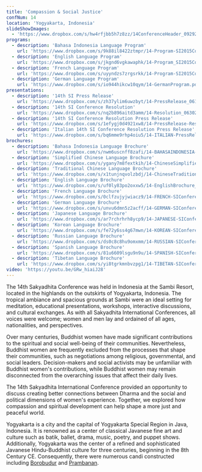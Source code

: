 ```yaml
---
title: 'Compassion & Social Justice'
confNum: 14
location: 'Yogyakarta, Indonesia'
slideShowImages:
  - 'https://www.dropbox.com/s/hw4rfjbb5h7z8zz/14ConferenceHeader_09292013.jpg?raw=1'
programs:
  - description: 'Bahasa Indonesia Language Program'
    url: 'https://www.dropbox.com/s/9k88il8422ztmpr/14-Program-SI2015Conference-BAHASAINDONESIA_05212015.pdf?raw=1'
  - description: 'English Language Program'
    url: 'https://www.dropbox.com/s/jkgnd6vgkawaphk/14-Program_SI2015Conference_06022015.pdf?raw=1'
  - description: 'French Language Program'
    url: 'https://www.dropbox.com/s/uyyndzs7zrgsrkk/14-Program-SI2015Conference-FRENCH.pdf?raw=1'
  - description: 'German Language Program'
    url: 'https://www.dropbox.com/s/io944hikcw10qym/14-GermanProgram.pdf?raw=1'
presentations:
  - description: '14th SI Press Release'
    url: 'https://www.dropbox.com/s/zh37ylim6uwzbyt/14-PressRelease_06162015.pdf?raw=1'
  - description: '14th SI Conference Resolution'
    url: 'https://www.dropbox.com/s/nq2b896aitd3amm/14-Resolution_06302015.pdf?raw=1'
  - description: '14th SI Conference Resolution Press Release'
    url: 'https://www.dropbox.com/s/1efygj0d4921xw8/14-PressRelease-Resolution_06302015.pdf?raw=1'
  - description: 'Italian 14th SI Conference Resolution Press Release'
    url: 'https://www.dropbox.com/s/bq6mme9rhp4oiu5/14-ITALIAN-PressRelease-Resolution_06302015.pdf?raw=1'
brochures:
  - description: 'Bahasa Indonesia Language Brochure'
    url: 'https://www.dropbox.com/s/nwm6uscnff8zafi/14-BAHASAINDONESIA-SIConference_Brochure_03142015.pdf?raw=1'
  - description: 'Simplified Chinese Language Brochure'
    url: 'https://www.dropbox.com/s/ygany7m8fextkih/14-ChineseSimplifiedBrochure.pdf?raw=1'
  - description: 'Traditional Chinese Language Brochure'
    url: 'https://www.dropbox.com/s/x1tunjnqvolzbdj/14-ChineseTraditionalBrochure.pdf?raw=1'
  - description: 'English Language Brochure'
    url: 'https://www.dropbox.com/s/uf0ly83po2oxxw5/14-EnglishBrochure_02142015.pdf?raw=1'
  - description: 'French Language Brochure'
    url: 'https://www.dropbox.com/s/0clfzujyjwiacz9/14-FRENCH-SIConference_Brochure_03302015.pdf?raw=1'
  - description: 'German Language Brochure'
    url: 'https://www.dropbox.com/s/unvu6dmn5z2acff/14-GERMAN-SIConference_Brochure_10072014.pdf?raw=1'
  - description: 'Japanese Language Brochure'
    url: 'https://www.dropbox.com/s/ar7rchrhrh8ycp9/14-JAPANESE-SIConference_Brochure_03142015.pdf?raw=1'
  - description: 'Korean Language Brochure'
    url: 'https://www.dropbox.com/s/fe72y6ss4g67mwn/14-KOREAN-SIConference_Brochure_03302015.pdf?raw=1'
  - description: 'Russian Language Brochure'
    url: 'https://www.dropbox.com/s/ds0c8c8hu9omxmm/14-RUSSIAN-SIConference_Brochure_03142015.pdf?raw=1'
  - description: 'Spanish Language Brochure'
    url: 'https://www.dropbox.com/s/81u6609lsgu9n9u/14-SPANISH-SIConference_Brochure_03302015.pdf?raw=1'
  - description: 'Tibetan Language Brochure'
    url: 'https://www.dropbox.com/s/yi8tgrkmnbvzpg1/14-TIBETAN-SIConference_Brochure_03302015.pdf?raw=1'
video: 'https://youtu.be/GRw_hiaiJ28'
---
```


The 14th Sakyadhita Conference was held in Indonesia at the Sambi Resort, located in the highlands on the outskirts of Yogyakarta, Indonesia. The tropical ambiance and spacious grounds at Sambi were an ideal setting for meditation, educational presentations, workshops, interactive discussions, and cultural exchanges. As with all Sakyadhita International Conferences, all voices were welcome; women and men lay and ordained of all ages, nationalities, and perspectives.

Over many centuries, Buddhist women have made significant contributions to the spiritual and social well-being of their communities. Nevertheless, Buddhist women are frequently excluded from the processes that shape their communities, such as negotiations among religious, governmental, and social leaders. Decision-makers and social activists may be unfamiliar with Buddhist women&apos;s contributions, while Buddhist women may remain disconnected from the overarching issues that affect their daily lives.

The 14th Sakyadhita International Conference provided an opportunity to discuss creating better connections between Dharma and the social and political dimensions of women&apos;s experience. Together, we explored how compassion and spiritual development can help shape a more just and peaceful world.

Yogyakarta is a city and the capital of Yogyakarta Special Region in Java, Indonesia. It is renowned as a center of classical Javanese fine art and culture such as batik, ballet, drama, music, poetry, and puppet shows. Additionally, Yogyakarta was the center of a refined and sophisticated Javanese Hindu-Buddhist culture for three centuries, beginning in the 8th Century CE. Consequently, there were numerous candi constructed including [Borobudur](https://en.wikipedia.org/wiki/Borobudur) and [Prambanan](https://en.wikipedia.org/wiki/Prambanan).
